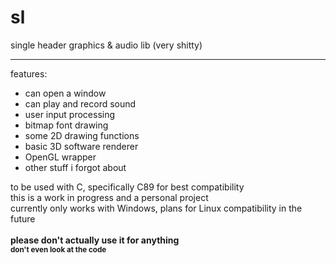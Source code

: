 # sl
single header graphics &amp; audio lib (very shitty)
______________________________________

features:
- can open a window
- can play and record sound
- user input processing
- bitmap font drawing
- some 2D drawing functions
- basic 3D software renderer
- OpenGL wrapper
- other stuff i forgot about

to be used with C, specifically C89 for best compatibility<br>
this is a work in progress and a personal project<br>
currently only works with Windows, plans for Linux compatibility in the future<br><br>
<b>please don't actually use it for anything<b><br>
<sub>don't even look at the code</sub>
